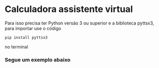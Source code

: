 # Calculadora assistente virtual 
Para isso precisa ter Python versão 3 ou superior e a biblioteca pyttsx3, para importar use o código

    pip install pyttsx3

no terminal

### Segue um exemplo abaixo
